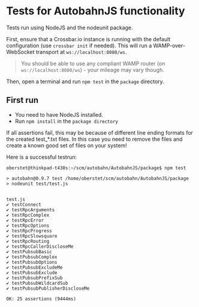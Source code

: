 # Tests for AutobahnJS functionality

Tests run using NodeJS and the nodeunit package.

First, ensure that a Crossbar.io instance is running with the default configuration (use `crossbar init` if needed). This will run a WAMP-over-WebSocket transport at `ws://localhost:8080/ws`.

> You should be able to use any compliant WAMP router (on `ws://localhost:8080/ws`) - your mileage may vary though. 

Then, open a terminal and run `npm test` in the `package` directory.

## First run

* You need to have NodeJS installed.
* Run `npm install` in the `package directory`

If all assertions fail, this may be because of different line ending formats for the created test_*.txt files.
In this case you need to remove the files and create a known good set of files on your system!

Here is a successful testrun:

```console
oberstet@thinkpad-t430s:~/scm/autobahn/AutobahnJS/package$ npm test

> autobahn@0.9.7 test /home/oberstet/scm/autobahn/AutobahnJS/package
> nodeunit test/test.js


test.js
✔ testConnect
✔ testRpcArguments
✔ testRpcComplex
✔ testRpcError
✔ testRpcOptions
✔ testRpcProgress
✔ testRpcSlowsquare
✔ testRpcRouting
✔ testRpcCallerDiscloseMe
✔ testPubsubBasic
✔ testPubsubComplex
✔ testPubsubOptions
✔ testPubsubExcludeMe
✔ testPubsubExclude
✔ testPubsubPrefixSub
✔ testPubsubWildcardSub
✔ testPubsubPublisherDiscloseMe

OK: 25 assertions (9444ms)
```
